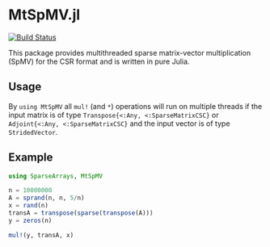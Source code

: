 # MtSpMV.jl

[![Build Status](https://travis-ci.com/jkrch/MtSpMV.jl.svg?branch=master)](https://travis-ci.com/jkrch/MtSpMV.jl)

This package provides multithreaded sparse matrix-vector multiplication (SpMV) for the CSR format and is written in pure Julia.

## Usage

By `using MtSpMV` all `mul!` (and `*`) operations will run on multiple threads if the input matrix is of type `Transpose{<:Any, <:SparseMatrixCSC}` or `Adjoint{<:Any, <:SparseMatrixCSC}` and the input vector is of type `StridedVector`.

## Example

```julia
using SparseArrays, MtSpMV

n = 10000000
A = sprand(n, n, 5/n)
x = rand(n)
transA = transpose(sparse(transpose(A)))
y = zeros(n)

mul!(y, transA, x)
```
